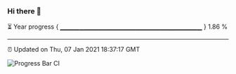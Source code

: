 ### Hi there 👋

⏳ Year progress { ▁▁▁▁▁▁▁▁▁▁▁▁▁▁▁▁▁▁▁▁▁▁▁▁▁▁▁▁▁▁ } 1.86 %

---

⏰ Updated on Thu, 07 Jan 2021 18:37:17 GMT

![Progress Bar CI](https://github.com/liununu/liununu/workflows/Progress%20Bar%20CI/badge.svg)
